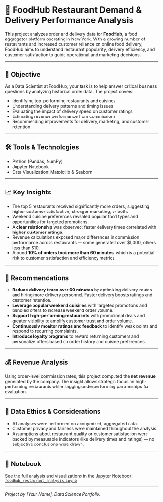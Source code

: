 # 🍔 FoodHub Restaurant Demand & Delivery Performance Analysis

This project analyzes order and delivery data for **FoodHub**, a food aggregator platform operating in New York. With a growing number of restaurants and increased customer reliance on online food delivery, FoodHub aims to understand restaurant popularity, delivery efficiency, and customer satisfaction to guide operational and marketing decisions.

---

## 📌 Objective

As a Data Scientist at FoodHub, your task is to help answer critical business questions by analyzing historical order data. The project covers:

- Identifying top-performing restaurants and cuisines
- Understanding delivery patterns and timing issues
- Evaluating the impact of delivery speed on customer ratings
- Estimating revenue performance from commissions
- Recommending improvements for delivery, marketing, and customer retention

---

## 🛠 Tools & Technologies

- Python (Pandas, NumPy)
- Jupyter Notebook
- Data Visualization: Matplotlib & Seaborn

---

## 📈 Key Insights

- The top 5 restaurants received significantly more orders, suggesting higher customer satisfaction, stronger marketing, or both.
- Weekend cuisine preferences revealed popular food types and opportunities for targeted promotions.
- A **clear relationship** was observed: faster delivery times correlated with **higher customer ratings**.
- Revenue calculations exposed major differences in commission performance across restaurants — some generated over $1,000, others less than $10.
- Around **10% of orders took more than 60 minutes**, which is a potential risk to customer satisfaction and efficiency metrics.

---

## 🎯 Recommendations

- **Reduce delivery times over 60 minutes** by optimizing delivery routes and hiring more delivery personnel. Faster delivery boosts ratings and customer retention.
- **Leverage popular weekend cuisines** with targeted promotions and bundled offers to increase weekend order volume.
- **Support high-performing restaurants** with promotional deals and greater visibility to amplify customer trust and order volume.
- **Continuously monitor ratings and feedback** to identify weak points and respond to recurring complaints.
- **Introduce loyalty programs** to reward returning customers and personalize offers based on order history and cuisine preferences.

---

## 💰 Revenue Analysis

Using order-level commission rates, this project computed the **net revenue** generated by the company. The insight allows strategic focus on high-performing restaurants while flagging underperforming partnerships for evaluation.

---

## 🧭 Data Ethics & Considerations

- All analyses were performed on anonymized, aggregated data.
- Customer privacy and fairness were maintained throughout the analysis.
- Assumptions about restaurant quality or customer satisfaction were backed by measurable indicators (like delivery times and ratings) — no subjective conclusions were drawn.

---

## 📎 Notebook

See the full analysis and visualizations in the Jupyter Notebook:  
[`foodhub_restaurant_analysis.ipynb`](foodhub_restaurant_analysis.ipynb)

---

*Project by [Your Name], Data Science Portfolio.*
